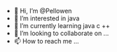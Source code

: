 - 👋 Hi, I’m @Pellowen
- 👀 I’m interested in java
- 🌱 I’m currently learning java c ++
- 💞️ I’m looking to collaborate on ...
- 📫 How to reach me ...

<!---
Pellowen/Pellowen is a ✨ special ✨ repository because its `README.md` (this file) appears on your GitHub profile.
You can click the Preview link to take a look at your changes.
--->
